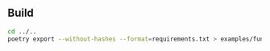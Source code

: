 ## Build

```bash
cd ../..
poetry export --without-hashes --format=requirements.txt > examples/function/requirements.txt
```
